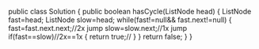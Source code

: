 public class Solution {
    public boolean hasCycle(ListNode head) {
        ListNode fast=head;
        ListNode slow=head;
        while(fast!=null&& fast.next!=null)
        {
            fast=fast.next.next;//2x jump
            slow=slow.next;//1x jump
            if(fast==slow)//2x==1x
            {
                return true;//
            }
        }
        return false;
    }
}
